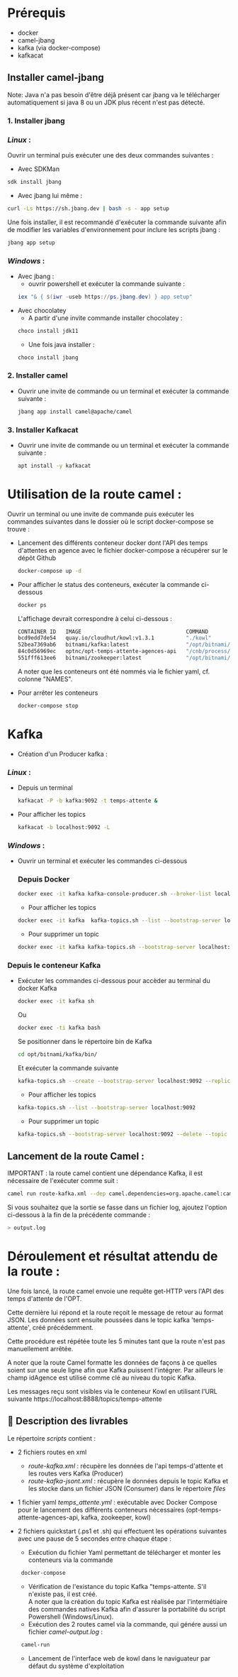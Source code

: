 
# Prérequis

* docker 
* camel-jbang
* kafka (via docker-compose)
* kafkacat

## Installer camel-jbang  

Note: Java n'a pas besoin d'être déjâ présent car jbang va le télécharger automatiquement si java 8 ou un JDK plus récent n'est pas détecté.
    
### 1. Installer jbang 

### <i>Linux</i> :
Ouvrir un terminal puis exécuter une des deux commandes suivantes :

* Avec SDKMan
``` bash 
sdk install jbang
```
* Avec jbang lui même :
``` bash 
curl -Ls https://sh.jbang.dev | bash -s - app setup
```
Une fois installer, il est recommandé d'exécuter la commande suivante afin de modifier les variables d'environnement pour inclure les scripts jbang :
```bash
jbang app setup
```

### <i>Windows</i> :

* Avec jbang : 
    * ouvrir powershell et exécuter la commande suivante :
    ```powershell
    iex "& { $(iwr -useb https://ps.jbang.dev) } app setup"
    ```
* Avec chocolatey
    * A partir d'une invite commande installer chocolatey :
    ```bash
    choco install jdk11
    ```
    * Une fois java installer : 
    ```bash 
    choco install jbang
    ```


### 2. Installer camel
* Ouvrir une invite de commande ou un terminal et exécuter la commande suivante :
    ``` bash 
    jbang app install camel@apache/camel
    ``` 

### 3. Installer Kafkacat 
* Ouvrir une invite de commande ou un terminal et exécuter la commande suivante :
    ```bash
    apt install -y kafkacat  
    ```

# Utilisation de la route camel : 
Ouvrir un terminal ou une invite de commande puis exécuter les commandes suivantes dans le dossier où le script docker-compose se trouve :

* Lancement des différents conteneur docker dont l'API des temps d'attentes en agence avec le fichier docker-compose a récupérer sur le dépôt Github
    ``` bash 
    docker-compose up -d 
    ```

* Pour afficher le status des conteneurs, exécuter la commande ci-dessous
    ```bash
    docker ps
    ```

    L'affichage devrait correspondre à celui ci-dessous :
    ```bash
    CONTAINER ID   IMAGE                                 COMMAND                  CREATED      STATUS                             PORTS                                                  NAMES
    bcd9edd7de54   quay.io/cloudhut/kowl:v1.3.1          "./kowl"                 4 days ago   Up 6 seconds                       0.0.0.0:8888->8888/tcp                                 kowl
    52bea7369ab6   bitnami/kafka:latest                  "/opt/bitnami/script…"   4 days ago   Up 9 seconds                       0.0.0.0:9092-9093->9092-9093/tcp                       kafka
    84c0d56969ec   optnc/opt-temps-attente-agences-api   "/cnb/process/web"       4 days ago   Up 11 seconds                      0.0.0.0:8080->8080/tcp                                 optnc
    551fff613ee6   bitnami/zookeeper:latest              "/opt/bitnami/script…"   4 days ago   Up 11 seconds (health: starting)   2888/tcp, 3888/tcp, 0.0.0.0:2181->2181/tcp, 8080/tcp   zookeeper
    ```
    A noter que les conteneurs ont été nommés via le fichier yaml, cf. colonne "NAMES".

* Pour arrêter les conteneurs
    ```bash
    docker-compose stop
    ```

# Kafka
* Création d'un Producer kafka :

### <i>Linux</i> :
* Depuis un terminal
    ```bash
    kafkacat -P -b kafka:9092 -t temps-attente &
    ```
* Pour afficher les topics 
    ```bash
    kafkacat -b localhost:9092 -L
    ```

### <i>Windows</i> :
* Ouvrir un terminal et exécuter les commandes ci-dessous

    ### Depuis Docker
    ```bash
    docker exec -it kafka kafka-console-producer.sh --broker-list localhost:9092 --topic temps-attente -P
    ```
    * Pour afficher les topics 
    ```bash
    docker exec -it kafka  kafka-topics.sh --list --bootstrap-server localhost:9092
    ```
    * Pour supprimer un topic
    ```bash
    docker exec -it kafka kafka-topics.sh --bootstrap-server localhost:9092 --delete --topic "temps-attente"
    ```
### Depuis le conteneur Kafka
* Exécuter les commandes ci-dessous pour accèder au terminal du docker Kafka
    ```bash
    docker exec -it kafka sh
    ```
    Ou
    ```bash
    docker exec -ti kafka bash
    ```
    Se positionner dans le répertoire bin de Kafka
    ```bash
    cd opt/bitnami/kafka/bin/
    ```
    Et exécuter la commande suivante
    ```bash
    kafka-topics.sh --create --bootstrap-server localhost:9092 --replication-factor 1 --partitions 1 --topic temps-attente
    ```
    * Pour afficher les topics 
    ```bash
    kafka-topics.sh --list --bootstrap-server localhost:9092
    ```
    * Pour supprimer un topic
    ```bash
    kafka-topics.sh --bootstrap-server localhost:9092 --delete --topic temps-attente
    ```

## Lancement de la route Camel :

IMPORTANT : la route camel contient une dépendance Kafka, il est nécessaire de l'exécuter comme suit :
```bash
camel run route-kafka.xml --dep camel.dependencies=org.apache.camel:camel-kafka
```


Si vous souhaitez que la sortie se fasse dans un fichier log, ajoutez l'option ci-dessous à la fin de la précédente commande :

```bash 
> output.log 
```

# Déroulement et résultat attendu de la route : 
Une fois lancé, la route camel envoie une requête get-HTTP vers l'API des temps d'attente de l'OPT. 

Cette dernière lui répond et la route reçoit le message de retour au format JSON. 
Les données sont ensuite poussées dans le topic kafka 'temps-attente', créé précédemment. 

Cette procédure est répétée toute les 5 minutes tant que la route n'est pas manuellement arrêtée. 

A noter que la route Camel formatte les données de façons à ce quelles soient sur une seule ligne afin que Kafka puissent l'intégrer.
Par ailleurs le champ idAgence est utilisé comme clé au niveau du topic Kafka.

Les messages reçu sont visibles via le conteneur Kowl en utilisant l'URL suivante https://localhost:8888/topics/temps-attente


## 🔖 Description des livrables

Le répertoire _scripts_ contient :

* 2 fichiers routes en xml

    * _route-kafka.xml_ : récupère les données de l'api temps-d'attente et les routes vers Kafka (Producer)
    * _route-kafka-jsont.xml_ : récupère le données depuis le topic Kafka et les stocke dans un fichier JSON (Consumer) dans le répertoire _files_   
* 1 fichier yaml _temps_attente.yml_ : exécutable avec Docker Compose pour le lancement des différents conteneurs nécessaires (opt-temps-attente-agences-api, kafka, zookeeper, kowl) 
* 2 fichiers quickstart (.ps1 et .sh) qui effectuent les opérations suivantes avec une pause de 5 secondes entre chaque étape :

    * Exécution du fichier Yaml permettant de télécharger et monter les conteneurs via la commande 
    ```bash
     docker-compose 
     ```
    * Vérification de l'existance du topic Kafka  "temps-attente. S'il n'existe pas, il est créé.\
    A noter que la création du topic Kafka est réalisée par l'intermétiaire des commandes natives Kafka afin d'assurer la portabilité du script Powershell (Windows/Linux).
    * Exécution des 2 routes camel via la commande, qui génére aussi un fichier _camel-output.log_ : 
    ```bash
     camel-run 
     ``` 
     * Lancement de l'interface web de kowl dans le naviguateur par défaut du système d'exploitation
 
